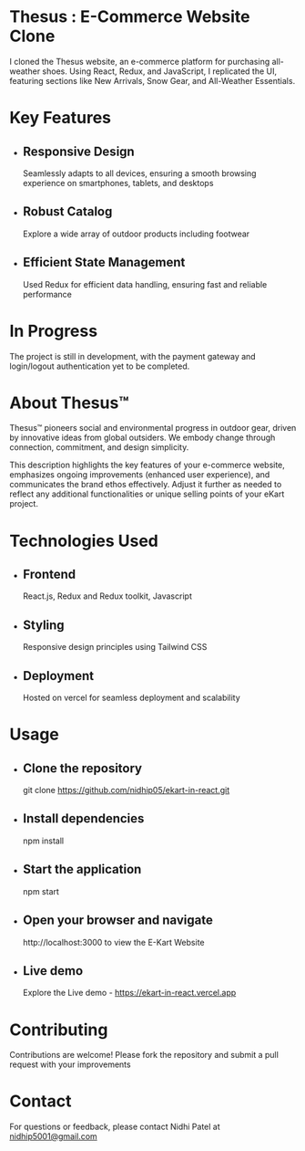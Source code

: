 # Thesus : E-Commerce Website Clone

I cloned the Thesus website, an e-commerce platform for purchasing all-weather shoes. Using React, Redux, and JavaScript, I replicated the UI, featuring sections like New Arrivals, Snow Gear, and All-Weather Essentials. 


# Key Features

- ## Responsive Design
  Seamlessly adapts to all devices, ensuring a smooth browsing experience on smartphones, tablets, and desktops
- ## Robust Catalog
  Explore a wide array of outdoor products including footwear
- ## Efficient State Management
  Used Redux for efficient data handling, ensuring fast and reliable performance


# In Progress

The project is still in development, with the payment gateway and login/logout authentication yet to be completed.
   

# About Thesus™

Thesus™ pioneers social and environmental progress in outdoor gear, driven by innovative ideas from global outsiders. We embody change through connection, commitment, and design simplicity.

This description highlights the key features of your e-commerce website, emphasizes ongoing improvements (enhanced user experience), and communicates the brand ethos effectively. Adjust it further as needed to reflect any additional functionalities or unique selling points of your eKart project.


# Technologies Used

 - ## Frontend
   React.js, Redux and Redux toolkit, Javascript
 - ## Styling
   Responsive design principles using Tailwind CSS
- ## Deployment
   Hosted on vercel for seamless deployment and scalability
  

# Usage

 - ## Clone the repository
   git clone https://github.com/nidhip05/ekart-in-react.git
 - ## Install dependencies
   npm install
 - ## Start the application
   npm start
 - ## Open your browser and navigate
   http://localhost:3000 to view the E-Kart Website
 - ## Live demo
   Explore the Live demo - https://ekart-in-react.vercel.app

# Contributing

Contributions are welcome! Please fork the repository and submit a pull request with your improvements


# Contact

For questions or feedback, please contact Nidhi Patel at nidhip5001@gmail.com

   
